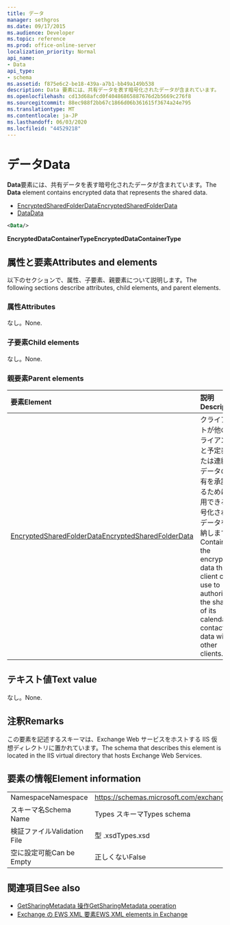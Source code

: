 ```yaml
---
title: データ
manager: sethgros
ms.date: 09/17/2015
ms.audience: Developer
ms.topic: reference
ms.prod: office-online-server
localization_priority: Normal
api_name:
- Data
api_type:
- schema
ms.assetid: f875e6c2-be18-439a-a7b1-bb49a149b538
description: Data 要素には、共有データを表す暗号化されたデータが含まれています。
ms.openlocfilehash: cd13d68afcd0f40486865887676d2b5669c276f8
ms.sourcegitcommit: 88ec988f2bb67c1866d06b361615f3674a24e795
ms.translationtype: MT
ms.contentlocale: ja-JP
ms.lasthandoff: 06/03/2020
ms.locfileid: "44529218"
---
```

# <a name="data"></a><span data-ttu-id="2402c-103">データ</span><span class="sxs-lookup"><span data-stu-id="2402c-103">Data</span></span>

<span data-ttu-id="2402c-104">**Data**要素には、共有データを表す暗号化されたデータが含まれています。</span><span class="sxs-lookup"><span data-stu-id="2402c-104">The **Data** element contains encrypted data that represents the shared data.</span></span> 
  
- [<span data-ttu-id="2402c-105">EncryptedSharedFolderData</span><span class="sxs-lookup"><span data-stu-id="2402c-105">EncryptedSharedFolderData</span></span>](encryptedsharedfolderdata.md)  
- [<span data-ttu-id="2402c-106">Data</span><span class="sxs-lookup"><span data-stu-id="2402c-106">Data</span></span>](data.md)
  
```xml
<Data/>
```

<span data-ttu-id="2402c-107">**EncryptedDataContainerType**</span><span class="sxs-lookup"><span data-stu-id="2402c-107">**EncryptedDataContainerType**</span></span>

## <a name="attributes-and-elements"></a><span data-ttu-id="2402c-108">属性と要素</span><span class="sxs-lookup"><span data-stu-id="2402c-108">Attributes and elements</span></span>

<span data-ttu-id="2402c-109">以下のセクションで、属性、子要素、親要素について説明します。</span><span class="sxs-lookup"><span data-stu-id="2402c-109">The following sections describe attributes, child elements, and parent elements.</span></span>
  
### <a name="attributes"></a><span data-ttu-id="2402c-110">属性</span><span class="sxs-lookup"><span data-stu-id="2402c-110">Attributes</span></span>

<span data-ttu-id="2402c-111">なし。</span><span class="sxs-lookup"><span data-stu-id="2402c-111">None.</span></span>
  
### <a name="child-elements"></a><span data-ttu-id="2402c-112">子要素</span><span class="sxs-lookup"><span data-stu-id="2402c-112">Child elements</span></span>

<span data-ttu-id="2402c-113">なし。</span><span class="sxs-lookup"><span data-stu-id="2402c-113">None.</span></span>
  
### <a name="parent-elements"></a><span data-ttu-id="2402c-114">親要素</span><span class="sxs-lookup"><span data-stu-id="2402c-114">Parent elements</span></span>

|<span data-ttu-id="2402c-115">**要素**</span><span class="sxs-lookup"><span data-stu-id="2402c-115">**Element**</span></span>|<span data-ttu-id="2402c-116">**説明**</span><span class="sxs-lookup"><span data-stu-id="2402c-116">**Description**</span></span>|
|:-----|:-----|
|[<span data-ttu-id="2402c-117">EncryptedSharedFolderData</span><span class="sxs-lookup"><span data-stu-id="2402c-117">EncryptedSharedFolderData</span></span>](encryptedsharedfolderdata.md) <br/> |<span data-ttu-id="2402c-118">クライアントが他のクライアントと予定表または連絡先データの共有を承認するために使用できる暗号化されたデータを格納します。</span><span class="sxs-lookup"><span data-stu-id="2402c-118">Contains the encrypted data that a client can use to authorize the sharing of its calendar or contact data with other clients.</span></span>  <br/> |
   
## <a name="text-value"></a><span data-ttu-id="2402c-119">テキスト値</span><span class="sxs-lookup"><span data-stu-id="2402c-119">Text value</span></span>

<span data-ttu-id="2402c-120">なし。</span><span class="sxs-lookup"><span data-stu-id="2402c-120">None.</span></span>
  
## <a name="remarks"></a><span data-ttu-id="2402c-121">注釈</span><span class="sxs-lookup"><span data-stu-id="2402c-121">Remarks</span></span>

<span data-ttu-id="2402c-122">この要素を記述するスキーマは、Exchange Web サービスをホストする IIS 仮想ディレクトリに置かれています。</span><span class="sxs-lookup"><span data-stu-id="2402c-122">The schema that describes this element is located in the IIS virtual directory that hosts Exchange Web Services.</span></span>
  
## <a name="element-information"></a><span data-ttu-id="2402c-123">要素の情報</span><span class="sxs-lookup"><span data-stu-id="2402c-123">Element information</span></span>

|||
|:-----|:-----|
|<span data-ttu-id="2402c-124">Namespace</span><span class="sxs-lookup"><span data-stu-id="2402c-124">Namespace</span></span>  <br/> |https://schemas.microsoft.com/exchange/services/2006/types  <br/> |
|<span data-ttu-id="2402c-125">スキーマ名</span><span class="sxs-lookup"><span data-stu-id="2402c-125">Schema Name</span></span>  <br/> |<span data-ttu-id="2402c-126">Types スキーマ</span><span class="sxs-lookup"><span data-stu-id="2402c-126">Types schema</span></span>  <br/> |
|<span data-ttu-id="2402c-127">検証ファイル</span><span class="sxs-lookup"><span data-stu-id="2402c-127">Validation File</span></span>  <br/> |<span data-ttu-id="2402c-128">型 .xsd</span><span class="sxs-lookup"><span data-stu-id="2402c-128">Types.xsd</span></span>  <br/> |
|<span data-ttu-id="2402c-129">空に設定可能</span><span class="sxs-lookup"><span data-stu-id="2402c-129">Can be Empty</span></span>  <br/> |<span data-ttu-id="2402c-130">正しくない</span><span class="sxs-lookup"><span data-stu-id="2402c-130">False</span></span>  <br/> |
   
## <a name="see-also"></a><span data-ttu-id="2402c-131">関連項目</span><span class="sxs-lookup"><span data-stu-id="2402c-131">See also</span></span>

- [<span data-ttu-id="2402c-132">GetSharingMetadata 操作</span><span class="sxs-lookup"><span data-stu-id="2402c-132">GetSharingMetadata operation</span></span>](getsharingmetadata-operation.md)
- [<span data-ttu-id="2402c-133">Exchange の EWS XML 要素</span><span class="sxs-lookup"><span data-stu-id="2402c-133">EWS XML elements in Exchange</span></span>](ews-xml-elements-in-exchange.md)

